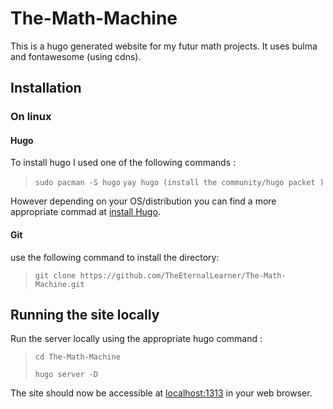 # The-Math-Machine

This is a hugo generated website for my futur math projects. It uses bulma and fontawesome (using cdns).

## Installation

### On linux

#### Hugo

To install hugo I used one of the following commands :
> `sudo pacman -S hugo`
> `yay hugo (install the community/hugo packet )`

However depending on your OS/distribution you can find a more appropriate commad at [install Hugo][1].

[1]: <https://gohugo.io/getting-started/installing/>

#### Git

use the following command to install the directory:
> `git clone https://github.com/TheEternalLearner/The-Math-Machine.git`

## Running the site locally

Run the server locally using the appropriate hugo command :
> `cd The-Math-Machine`
>
> `hugo server -D`

The site should now be accessible at [localhost:1313][2] in your web browser.

[2]: <http://localhost:1313/>

